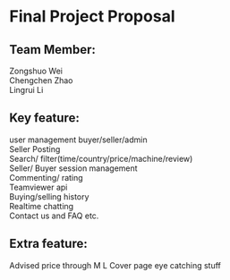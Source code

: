 # Final Project Proposal  
## Team Member:  
Zongshuo Wei  
Chengchen Zhao  
Lingrui Li
  
  
## Key feature:  
user management  buyer/seller/admin  
Seller Posting  
Search/ filter(time/country/price/machine/review)  
Seller/ Buyer session management  
Commenting/ rating  
Teamviewer api  
Buying/selling history  
Realtime chatting  
Contact us and FAQ etc.  


## Extra feature:  
Advised price through M  L
Cover page eye catching stuff  
